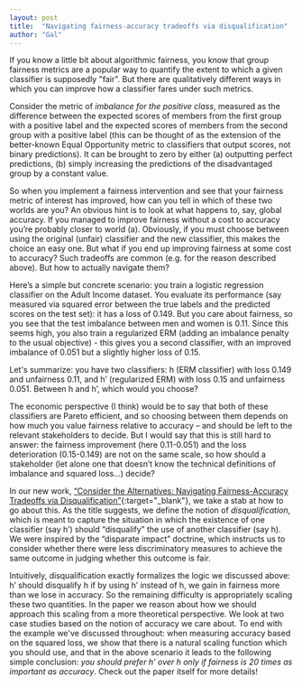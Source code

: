 ```yaml
---
layout: post
title:  "Navigating fairness-accuracy tradeoffs via disqualification"
author: "Gal"
---
```


If you know a little bit about algorithmic fairness, you know that group fairness metrics are a popular way to quantify the extent to which a given classifier is supposedly "fair".  But there are qualitatively different ways in which you can improve how a classifier fares under such metrics.

Consider the metric of *imbalance for the positive class*, measured as the difference between the expected scores of members from the first group with a positive label and the expected scores of members from the second group with a positive label (this can be thought of as the extension of the better-known Equal Opportunity metric to classifiers that output scores, not binary predictions). It can be brought to zero by either (a) outputting perfect predictions, (b) simply increasing the predictions of the disadvantaged group by a constant value.

So when you implement a fairness intervention and see that your fairness metric of interest has improved, how can you tell in which of these two worlds are you? An obvious hint is to look at what happens to, say, global accuracy. If you managed to improve fairness without a cost to accuracy you’re probably closer to world (a). Obviously, if you must choose between using the original (unfair) classifier and the new classifier, this makes the choice an easy one. But what if you end up improving fairness at some cost to accuracy? Such tradeoffs are common (e.g. for the reason described above). But how to actually navigate them?

Here’s a simple but concrete scenario:  you train a logistic regression classifier on the Adult Income dataset. You evaluate its performance (say measured via squared error between the true labels and the predicted scores on the test set): it has a loss of 0.149. But you care about fairness, so you see that the test imbalance between men and women is 0.11. Since this seems high, you also train a regularized ERM (adding an imbalance penalty to the usual objective) - this gives you a second classifier, with an improved imbalance of 0.051 but a slightly higher loss of 0.15.

Let's summarize: you have two classifiers: h (ERM classifier) with loss 0.149 and unfairness 0.11, and h’ (regularized ERM) with loss 0.15 and unfairness 0.051. Between h and h’, which would you choose?

The economic perspective (I think) would be to say that both of these classifiers are Pareto efficient, and so choosing between them depends on how much you value fairness relative to accuracy – and should be left to the relevant stakeholders to decide. But I would say that this is still hard to answer: the fairness improvement (here 0.11-0.051) and the loss deterioration (0.15-0.149) are not on the same scale, so how should a stakeholder (let alone one that doesn’t know the technical definitions of imbalance and squared loss…) decide?



In our new work, [“Consider the Alternatives: Navigating Fairness-Accuracy Tradeoffs via Disqualification”](https://arxiv.org/abs/2110.00813?context=cs.CY){:target="_blank"}, we take a stab at how to go about this. As the title suggests, we define the notion of *disqualification*, which is meant to capture the situation in which the existence of one classifier (say h’) should “disqualify” the use of another classifier (say h). We were inspired by the “disparate impact” doctrine, which instructs us to consider whether there were less discriminatory measures to achieve the same outcome in judging whether this outcome is fair.

Intuitively, disqualification exactly formalizes the logic we discussed above: h’ should disqualify h if by using h’ instead of h, we gain in fairness more than we lose in accuracy. So the remaining difficulty is appropriately scaling these two quantities. In the paper we reason about how we should approach this scaling from a more theoretical perspective. We look at two case studies based on the notion of accuracy we care about. To end with the example we've discussed throughout: when measuring accuracy based on the squared loss, we show that there is a natural scaling function which you should use, and that in the above scenario it leads to the following simple conclusion: *you should prefer h’ over h only if fairness is 20 times as important as accuracy*. Check out the paper itself for more details!
